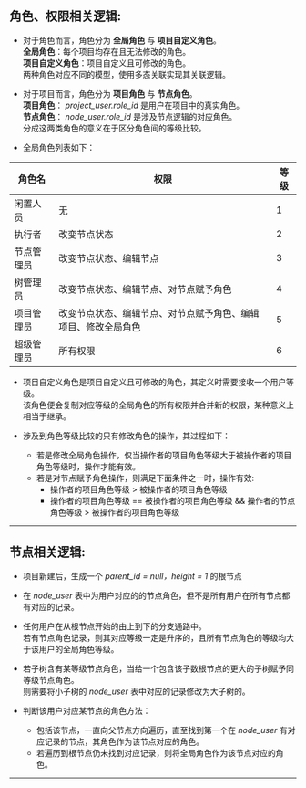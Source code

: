 ## 角色、权限相关逻辑:

 - 对于角色而言，角色分为 **全局角色** 与 **项目自定义角色**。  
    **全局角色**：每个项目均存在且无法修改的角色。  
    **项目自定义角色**：项目自定义且可修改的角色。  
    两种角色对应不同的模型，使用多态关联实现其关联逻辑。  

 - 对于项目而言，角色分为 **项目角色** 与 **节点角色**。  
    **项目角色**： *project_user.role_id* 是用户在项目中的真实角色。  
    **节点角色**： *node_user.role_id* 是涉及节点逻辑的对应角色。  
    分成这两类角色的意义在于区分角色间的等级比较。  

 - 全局角色列表如下：  

| 角色名 | 权限 | 等级 |
| --- | --- | --- |
| 闲置人员 | 无 | 1 |
| 执行者 | 改变节点状态 | 2 |
| 节点管理员 | 改变节点状态、编辑节点 | 3 |
| 树管理员 | 改变节点状态、编辑节点、对节点赋予角色 | 4 |
| 项目管理员 | 改变节点状态、编辑节点、对节点赋予角色、编辑项目、修改全局角色 | 5 |
| 超级管理员 | 所有权限 | 6 |


 - 项目自定义角色是项目自定义且可修改的角色，其定义时需要接收一个用户等级。  
    该角色便会复制对应等级的全局角色的所有权限并合并新的权限，某种意义上相当于继承。

 - 涉及到角色等级比较的只有修改角色的操作，其过程如下：
    - 若是修改全局角色操作，仅当操作者的项目角色等级大于被操作者的项目角色等级时，操作才能有效。
    - 若是对节点赋予角色操作，则满足下面条件之一时，操作有效:
        - 操作者的项目角色等级 > 被操作者的项目角色等级
        - 操作者的项目角色等级 == 被操作者的项目角色等级 && 操作者的节点角色等级 > 被操作者的项目角色等级

----------

## 节点相关逻辑:

 - 项目新建后，生成一个 *parent_id = null，height = 1* 的根节点

 - 在 *node_user* 表中为用户对应的的节点角色，但不是所有用户在所有节点都有对应的记录。

 - 任何用户在从根节点开始的由上到下的分支通路中。  
    若有节点角色记录，则其对应等级一定是升序的，且所有节点角色的等级均大于该用户的全局角色等级。

 - 若子树含有某等级节点角色，当给一个包含该子数根节点的更大的子树赋予同等级节点角色。  
    则需要将小子树的 *node_user* 表中对应的记录修改为大子树的。

 - 判断该用户对应某节点的角色方法：
    - 包括该节点，一直向父节点方向遍历，直至找到第一个在 *node_user* 有对应记录的节点，其角色作为该节点对应的角色。
    - 若遍历到根节点仍未找到对应记录，则将全局角色作为该节点对应的角色。

----------